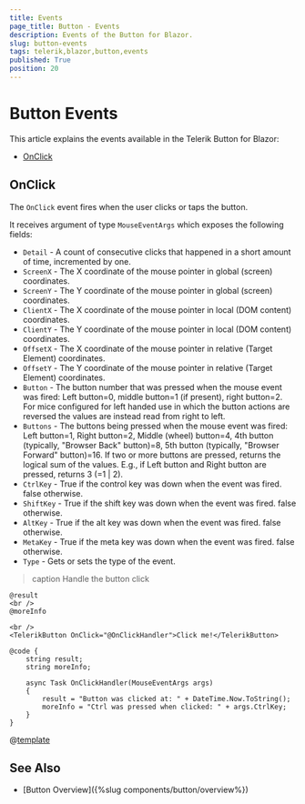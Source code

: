 ```yaml
---
title: Events
page_title: Button - Events
description: Events of the Button for Blazor.
slug: button-events
tags: telerik,blazor,button,events
published: True
position: 20
---
```


# Button Events

This article explains the events available in the Telerik Button for Blazor:

* [OnClick](#onclick)

## OnClick 

The `OnClick` event fires when the user clicks or taps the button.

It receives argument of type `MouseEventArgs`  which exposes the following fields:
* `Detail` - A count of consecutive clicks that happened in a short amount of time, incremented by one.
* `ScreenX` - The X coordinate of the mouse pointer in global (screen) coordinates.
* `ScreenY` - The Y coordinate of the mouse pointer in global (screen) coordinates.
* `ClientX` - The X coordinate of the mouse pointer in local (DOM content) coordinates.
* `ClientY` - The Y coordinate of the mouse pointer in local (DOM content) coordinates.
* `OffsetX` - The X coordinate of the mouse pointer in relative (Target Element) coordinates.
* `OffsetY` - The Y coordinate of the mouse pointer in relative (Target Element) coordinates.
* `Button` - The button number that was pressed when the mouse event was fired: Left button=0, middle button=1 (if present), right button=2. For mice configured for left handed use in which the button actions are reversed the values are instead read from right to left.
* `Buttons` -  The buttons being pressed when the mouse event was fired: Left button=1, Right button=2, Middle (wheel) button=4, 4th button (typically, "Browser Back" button)=8, 5th button (typically, "Browser Forward" button)=16. If two or more buttons are pressed, returns the logical sum of the values. E.g., if Left button and Right button are pressed, returns 3 (=1 | 2).
* `CtrlKey` - True if the control key was down when the event was fired. false otherwise.
* `ShiftKey` - True if the shift key was down when the event was fired. false otherwise.
* `AltKey` - True if the alt key was down when the event was fired. false otherwise.
* `MetaKey` - True if the meta key was down when the event was fired. false otherwise.
* `Type` - Gets or sets the type of the event.


>caption Handle the button click

````CSHTML
@result
<br />
@moreInfo

<br />
<TelerikButton OnClick="@OnClickHandler">Click me!</TelerikButton>

@code {
    string result;
    string moreInfo;

    async Task OnClickHandler(MouseEventArgs args)
    {
        result = "Button was clicked at: " + DateTime.Now.ToString();
        moreInfo = "Ctrl was pressed when clicked: " + args.CtrlKey;
    }
}
````

@[template](/_contentTemplates/common/general-info.md#event-callback-can-be-async)


## See Also

  * [Button Overview]({%slug components/button/overview%})

